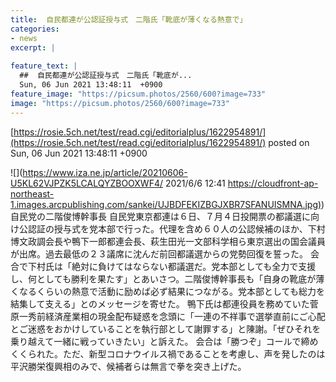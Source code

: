 ```yaml
---
title:  自民都連が公認証授与式　二階氏「靴底が薄くなる熱意で」  
categories:
- news
excerpt: |
  
feature_text: |
  ##  自民都連が公認証授与式　二階氏「靴底が...
  Sun, 06 Jun 2021 13:48:11  +0900
feature_image: "https://picsum.photos/2560/600?image=733"
image: "https://picsum.photos/2560/600?image=733"
---
```


[https://rosie.5ch.net/test/read.cgi/editorialplus/1622954891/](https://rosie.5ch.net/test/read.cgi/editorialplus/1622954891/)
posted on Sun, 06 Jun 2021 13:48:11  +0900

<!--more-->

![](https://www.iza.ne.jp/article/20210606-U5KL62VJPZK5LCALQYZBOOXWF4/ 2021/6/6 12:41 [https://cloudfront-ap-northeast-1.images.arcpublishing.com/sankei/UJBDFEKIZBGJXBR7SFANUISMNA.jpg)](https://cloudfront-ap-northeast-1.images.arcpublishing.com/sankei/UJBDFEKIZBGJXBR7SFANUISMNA.jpg)) 自民党の二階俊博幹事長 自民党東京都連は６日、７月４日投開票の都議選に向け公認証の授与式を党本部で行った。代理を含め６０人の公認候補のほか、下村博文政調会長や鴨下一郎都連会長、萩生田光一文部科学相ら東京選出の国会議員が出席。過去最低の２３議席に沈んだ前回都議選からの党勢回復を誓った。 会合で下村氏は「絶対に負けてはならない都議選だ。党本部としても全力で支援し、何としても勝利を果たす」とあいさつ。二階俊博幹事長も「自身の靴底が薄くなるくらいの熱意で活動に励めば必ず結果につながる。党本部としても総力を結集して支える」とのメッセージを寄せた。 鴨下氏は都連役員を務めていた菅原一秀前経済産業相の現金配布疑惑を念頭に「一連の不祥事で選挙直前にご心配とご迷惑をおかけしていることを執行部として謝罪する」と陳謝。「ぜひそれを乗り越えて一緒に戦っていきたい」と訴えた。 会合は「勝つぞ」コールで締めくくられた。ただ、新型コロナウイルス禍であることを考慮し、声を発したのは平沢勝栄復興相のみで、候補者らは無言で拳を突き上げた。
